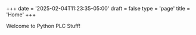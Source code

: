 +++
date = '2025-02-04T11:23:35-05:00'
draft = false
type = 'page'
title = 'Home'
+++

Welcome to Python PLC Stuff!
